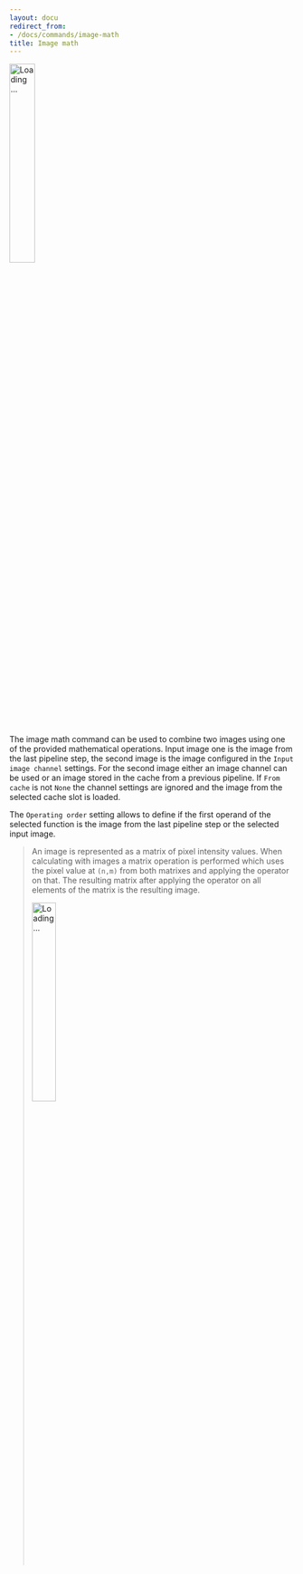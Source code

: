 ```yaml
---
layout: docu
redirect_from:
- /docs/commands/image-math
title: Image math
---
```


<a href="{{ site.baseurl }}/images/commands/image-math-screenshot.png" data-lightbox="image"><img src="{{ site.baseurl }}/images/commands/image-math-screenshot.png" style="width: 30%" alt="Loading ..."/></a>

The image math command can be used to combine two images using one of the provided mathematical operations.
Input image one is the image from the last pipeline step, the second image is the image configured in the `Input image channel` settings.
For the second image either an image channel can be used or an image stored in the cache from a previous pipeline.
If `From cache` is not `None` the channel settings are ignored and the image from the selected cache slot is loaded.

The `Operating order` setting allows to define if the first operand of the selected function is the image from the last pipeline step or the selected input image.


> An image is represented as a matrix of pixel intensity values.
> When calculating with images a matrix operation is performed which uses the pixel value at `(n,m)` from both matrixes and applying the operator on that.
> The resulting matrix after applying the operator on all elements of the matrix is the resulting image.
> 
> <a href="{{ site.baseurl }}/images/commands/image-math.drawio.svg" data-lightbox="image"><img src="{{ site.baseurl }}/images/commands/image-math.drawio.svg" style="width: 30%" alt="Loading ..."/></a>